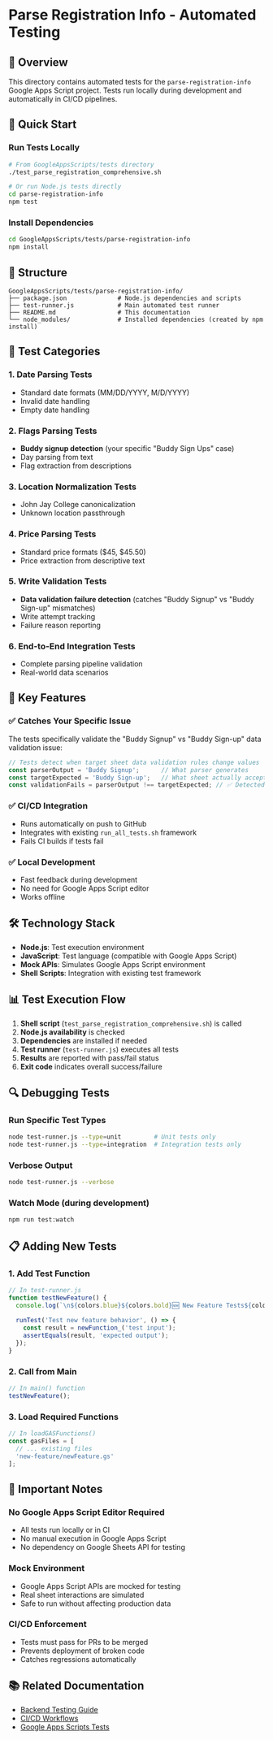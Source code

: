 # Parse Registration Info - Automated Testing

## 🎯 Overview

This directory contains automated tests for the `parse-registration-info` Google Apps Script project. Tests run locally during development and automatically in CI/CD pipelines.

## 🚀 Quick Start

### **Run Tests Locally**
```bash
# From GoogleAppsScripts/tests directory
./test_parse_registration_comprehensive.sh

# Or run Node.js tests directly
cd parse-registration-info
npm test
```

### **Install Dependencies**
```bash
cd GoogleAppsScripts/tests/parse-registration-info
npm install
```

## 📁 Structure

```
GoogleAppsScripts/tests/parse-registration-info/
├── package.json              # Node.js dependencies and scripts
├── test-runner.js            # Main automated test runner
├── README.md                 # This documentation
└── node_modules/             # Installed dependencies (created by npm install)
```

## 🧪 Test Categories

### **1. Date Parsing Tests**
- Standard date formats (MM/DD/YYYY, M/D/YYYY)
- Invalid date handling
- Empty date handling

### **2. Flags Parsing Tests** 
- **Buddy signup detection** (your specific "Buddy Sign Ups" case)
- Day parsing from text
- Flag extraction from descriptions

### **3. Location Normalization Tests**
- John Jay College canonicalization
- Unknown location passthrough

### **4. Price Parsing Tests**
- Standard price formats ($45, $45.50)
- Price extraction from descriptive text

### **5. Write Validation Tests**
- **Data validation failure detection** (catches "Buddy Signup" vs "Buddy Sign-up" mismatches)
- Write attempt tracking
- Failure reason reporting

### **6. End-to-End Integration Tests**
- Complete parsing pipeline validation
- Real-world data scenarios

## 🔧 Key Features

### **✅ Catches Your Specific Issue**
The tests specifically validate the "Buddy Signup" vs "Buddy Sign-up" data validation issue:

```javascript
// Tests detect when target sheet data validation rules change values
const parserOutput = 'Buddy Signup';      // What parser generates
const targetExpected = 'Buddy Sign-up';   // What sheet actually accepts
const validationFails = parserOutput !== targetExpected; // ✅ Detected!
```

### **✅ CI/CD Integration**
- Runs automatically on push to GitHub
- Integrates with existing `run_all_tests.sh` framework
- Fails CI builds if tests fail

### **✅ Local Development**
- Fast feedback during development
- No need for Google Apps Script editor
- Works offline

## 🛠️ Technology Stack

- **Node.js**: Test execution environment
- **JavaScript**: Test language (compatible with Google Apps Script)
- **Mock APIs**: Simulates Google Apps Script environment
- **Shell Scripts**: Integration with existing test framework

## 📊 Test Execution Flow

1. **Shell script** (`test_parse_registration_comprehensive.sh`) is called
2. **Node.js availability** is checked
3. **Dependencies** are installed if needed
4. **Test runner** (`test-runner.js`) executes all tests
5. **Results** are reported with pass/fail status
6. **Exit code** indicates overall success/failure

## 🔍 Debugging Tests

### **Run Specific Test Types**
```bash
node test-runner.js --type=unit         # Unit tests only
node test-runner.js --type=integration  # Integration tests only
```

### **Verbose Output**
```bash
node test-runner.js --verbose
```

### **Watch Mode** (during development)
```bash
npm run test:watch
```

## 📋 Adding New Tests

### **1. Add Test Function**
```javascript
// In test-runner.js
function testNewFeature() {
  console.log(`\n${colors.blue}${colors.bold}🆕 New Feature Tests${colors.reset}`);
  
  runTest('Test new feature behavior', () => {
    const result = newFunction_('test input');
    assertEquals(result, 'expected output');
  });
}
```

### **2. Call from Main**
```javascript
// In main() function
testNewFeature();
```

### **3. Load Required Functions**
```javascript
// In loadGASFunctions()
const gasFiles = [
  // ... existing files
  'new-feature/newFeature.gs'
];
```

## 🚨 Important Notes

### **No Google Apps Script Editor Required**
- All tests run locally or in CI
- No manual execution in Google Apps Script
- No dependency on Google Sheets API for testing

### **Mock Environment**
- Google Apps Script APIs are mocked for testing
- Real sheet interactions are simulated
- Safe to run without affecting production data

### **CI/CD Enforcement**
- Tests must pass for PRs to be merged
- Prevents deployment of broken code
- Catches regressions automatically

## 📚 Related Documentation

- [Backend Testing Guide](../../../docs/testing/README.md)
- [CI/CD Workflows](../../../.github/workflows/)
- [Google Apps Scripts Tests](../run_all_tests.sh)
